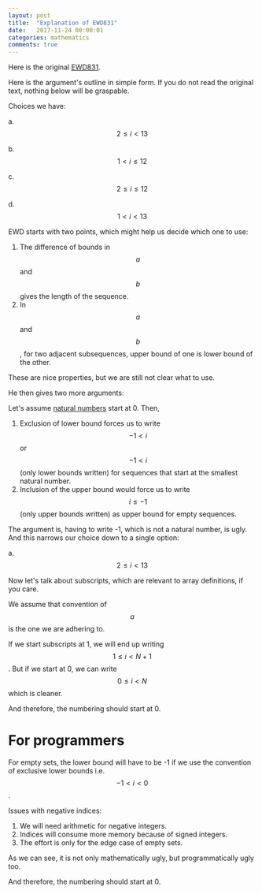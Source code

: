 ```yaml
---
layout: post
title:  "Explanation of EWD831"
date:   2017-11-24 00:00:01
categories: mathematics
comments: true
---
```


Here is the original [EWD831][1].

Here is the argument's outline in simple form. If you do not read the
original text, nothing below will be graspable.

Choices we have:

a. $$2 ≤ i < 13$$

b. $$1 < i ≤ 12$$

c. $$2 ≤ i ≤ 12$$

d. $$1 < i < 13$$

EWD starts with two points, which might help us decide which one to
use:

1. The difference of bounds in $$a$$ and $$b$$ gives the length of the
   sequence.
2. In $$a$$ and $$b$$, for two adjacent subsequences, upper bound of one is
lower bound of the other.

These are nice properties, but we are still not clear what to use.

He then gives two more arguments:

Let's assume [natural numbers][2] start at 0. Then,

1. Exclusion of lower bound forces us to write $$-1 < i$$ or $$-1 < i$$ (only
   lower bounds written) for sequences that start at the smallest
   natural number.
2. Inclusion of the upper bound would force us to write $$i ≤ -1$$ (only
   upper bounds written) as upper bound for empty sequences.

The argument is, having to write -1, which is not a natural number, is
ugly. And this narrows our choice down to a single option:

a. $$2 ≤ i < 13$$

Now let's talk about subscripts, which are relevant to array
definitions, if you care.

We assume that convention of $$a$$ is the one we are adhering to.

If we start subscripts at 1, we will end up writing $$1 ≤ i < N+1$$. But
if we start at 0, we can write $$0 ≤ i < N$$ which is cleaner.

And therefore, the numbering should start at 0.

# For programmers

For empty sets, the lower bound will have to be -1 if we use the
convention of exclusive lower bounds i.e. $$-1 < i < 0$$.

Issues with negative indices:

1. We will need arithmetic for negative integers.
2. Indices will consume more memory because of signed integers.
3. The effort is only for the edge case of empty sets.

As we can see, it is not only mathematically ugly, but
programmatically ugly too.

And therefore, the numbering should start at 0.

[1]: https://www.cs.utexas.edu/users/EWD/transcriptions/EWD08xx/EWD831.html
[2]: https://en.wikipedia.org/wiki/Natural_number
